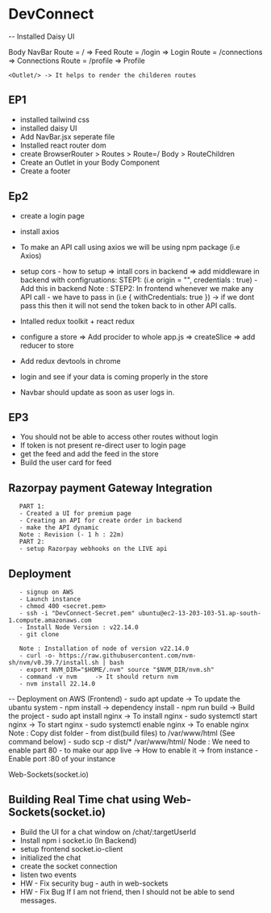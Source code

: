 # DevConnect

-- Installed Daisy UI 

Body
    NavBar
    Route = /                  => Feed
    Route = /login             => Login
    Route = /connections       => Connections 
    Route = /profile           => Profile 

    <Outlet/> -> It helps to render the childeren routes 


## EP1
- installed tailwind css
- installed daisy UI
- Add NavBar.jsx seperate file 
- Installed react router dom
- create BrowserRouter > Routes > Route=/ Body > RouteChildren
- Create an Outlet in your Body Component 
- Create a footer

## Ep2
- create a login page 
- install axios
- To make an API call using axios we will be using npm package (i.e Axios)
- setup cors - how to setup => intall cors in backend => add middleware in backend with configruations:
       STEP1: (i.e origin = "", credentials : true) - Add this in backend 
Note : STEP2: In frontend whenever we make any API call - we have to pass in (i.e { withCredentials: true }) -> if we dont pass this then it will not send the token back to in other API calls.

- Intalled redux toolkit + react redux
- configure a store => Add procider to whole app.js => createSlice => add reducer to store  
- Add redux devtools in chrome 
- login and see if your data is coming properly in the store 
- Navbar should update as soon as user logs in.

## EP3
- You should not be able to access other routes without login 
- If token is not present re-direct user to login page 
- get the feed and add the feed in the store 
- Build the user card for feed

## Razorpay payment Gateway Integration 
       PART 1:
       - Created a UI for premium page 
       - Creating an API for create order in backend
       - make the API dynamic
       Note : Revision (- 1 h : 22m)
       PART 2: 
       - setup Razorpay webhooks on the LIVE api


## Deployment
       - signup on AWS
       - Launch instance 
       - chmod 400 <secret.pem>
       - ssh -i "DevConnect-Secret.pem" ubuntu@ec2-13-203-103-51.ap-south-1.compute.amazonaws.com
       - Install Node Version : v22.14.0
       - git clone 

       Note : Installation of node of version v22.14.0
       - curl -o- https://raw.githubusercontent.com/nvm-sh/nvm/v0.39.7/install.sh | bash
       - export NVM_DIR="$HOME/.nvm" source "$NVM_DIR/nvm.sh"
       - command -v nvm     -> It should return nvm
       - nvm install 22.14.0





-- Deployment on AWS (Frontend)
       - sudo apt update                  -> To update the ubantu system 
       - npm install                      -> dependency install
       - npm run build                    -> Build the project 
       - sudo apt install nginx           -> To install nginx
       - sudo systemctl start nginx       -> To start nginx
       - sudo systemctl enable nginx      -> To enable nginx
       Note :  Copy dist folder - from dist(build files) to /var/www/html (See command below)
       - sudo scp -r dist/* /var/www/html/
       Node : We need to enable part 80  - to make our app live -> How to enable it -> from instance
       - Enable port :80 of your instance

Web-Sockets(socket.io)
## Building Real Time chat using Web-Sockets(socket.io)
- Build the UI for a chat window on /chat/:targetUserId
- Install npm i socket.io (In Backend)
- setup frontend socket.io-client
- initialized the chat 
- create the socket connection 
- listen two events 
- HW - Fix security bug - auth in web-sockets
- HW - Fix Bug If I am not friend, then I should not be able to send messages.



